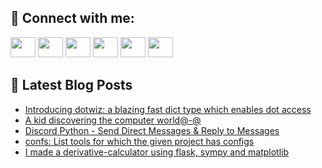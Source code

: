 ## 🔎 Connect with me:
[<img height="32" width="40" src="https://cdn.jsdelivr.net/npm/simple-icons@v5/icons/telegram.svg" />](https://t.me/bullbesh)
[<img height="32" width="40" src="https://cdn.jsdelivr.net/npm/simple-icons@v5/icons/vk.svg" />](https://vk.com/bullbesh)
[<img height="32" width="40" src="https://cdn.jsdelivr.net/npm/simple-icons@v5/icons/twitter.svg" />](https://twitter.com/bullbesh1)
[<img height="32" width="40" src="https://cdn.jsdelivr.net/npm/simple-icons@v5/icons/instagram.svg" />](https://www.instagram.com/bullbesh)
[<img height="32" width="40" src="https://cdn.jsdelivr.net/npm/simple-icons@v5/icons/reddit.svg" />](https://www.reddit.com/user/bullbesh)
[<img height="32" width="40" src="https://cdn.jsdelivr.net/npm/simple-icons@v5/icons/youtube.svg" />](https://www.youtube.com/channel/UCtfjRs6uzgq5mfm8S06WTcg)

## 📕 Latest Blog Posts
<!-- BLOG-POST-LIST:START -->
- [Introducing dotwiz: a blazing fast dict type which enables dot access](https://www.reddit.com/r/Python/comments/v5juvq/introducing_dotwiz_a_blazing_fast_dict_type_which/)
- [A kid discovering the computer world@-@](https://www.reddit.com/r/Python/comments/v5he7b/a_kid_discovering_the_computer_world/)
- [Discord Python - Send Direct Messages &amp; Reply to Messages](https://www.reddit.com/r/Python/comments/v5feu2/discord_python_send_direct_messages_reply_to/)
- [confs: List tools for which the given project has configs](https://www.reddit.com/r/Python/comments/v5f5jm/confs_list_tools_for_which_the_given_project_has/)
- [I made a derivative-calculator using flask, sympy and matplotlib](https://www.reddit.com/r/Python/comments/v5ehrv/i_made_a_derivativecalculator_using_flask_sympy/)
<!-- BLOG-POST-LIST:END -->
